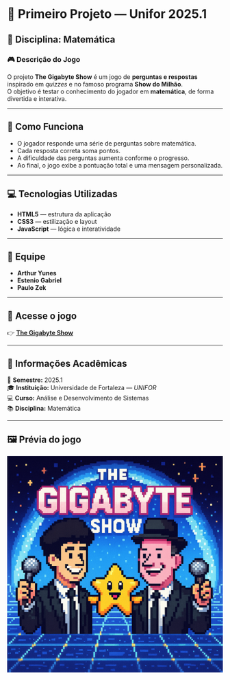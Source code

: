 # 🧮 **Primeiro Projeto — Unifor 2025.1**

## 📘 **Disciplina:** Matemática

### 🎮 **Descrição do Jogo**
O projeto **The Gigabyte Show** é um jogo de **perguntas e respostas** inspirado em *quizzes* e no famoso programa **Show do Milhão**.  
O objetivo é testar o conhecimento do jogador em **matemática**, de forma divertida e interativa.

---

## 🧠 **Como Funciona**
- O jogador responde uma série de perguntas sobre matemática.
- Cada resposta correta soma pontos.
- A dificuldade das perguntas aumenta conforme o progresso.
- Ao final, o jogo exibe a pontuação total e uma mensagem personalizada.

---

## 💻 **Tecnologias Utilizadas**
- **HTML5** — estrutura da aplicação
- **CSS3** — estilização e layout
- **JavaScript** — lógica e interatividade

---

## 👥 **Equipe**
- **Arthur Yunes**
- **Estenio Gabriel**
- **Paulo Zek**

---

## 🔗 **Acesse o jogo**
👉 [**The Gigabyte Show**](https://esteniogabriel.github.io/Gigabyte-Show/)

---

## 🏫 **Informações Acadêmicas**
📅 **Semestre:** 2025.1  
🎓 **Instituição:** Universidade de Fortaleza — *UNIFOR*  
💻 **Curso:** Análise e Desenvolvimento de Sistemas  
📚 **Disciplina:** Matemática  

---

## 🖼️ **Prévia do jogo**
![](/image/logo1.PNG)
